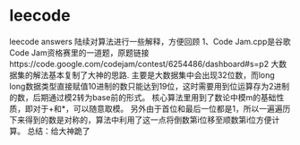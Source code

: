 # leecode
leecode answers
陆续对算法进行一些解释，方便回顾
1、Code Jam.cpp是谷歌Code Jam资格赛里的一道题，原题链接https://code.google.com/codejam/contest/6254486/dashboard#s=p2
大数据集的解法基本复制了大神的思路. 
主要是大数据集中会出现32位数，而long long数据类型直接赋值10进制的数只能达到19位，这时需要用到位运算存为2进制的数，后期通过模2转为base前的形式。
核心算法里用到了数论中模m的基础性质，即对于+和*，可以随意取模。
另外由于首位和最后一位都是1，所以一遍遍历下来得到的数是对称的，算法中利用了这一点将倒数第i位移至顺数第i位方便计算。
总结：给大神跪了


